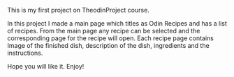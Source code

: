 This is my first project on TheodinProject course.

In this project I made a main page which titles as Odin Recipes and has a list of recipes.
From the main page any recipe can be selected and the corresponding page for the recipe will open.
Each recipe page contains Image of the finished dish, description of the dish, ingredients and the instructions.

Hope you will like it.
Enjoy!
